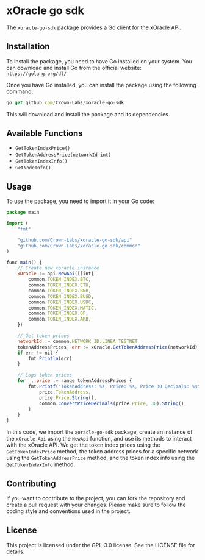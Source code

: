 # xOracle go sdk
The `xoracle-go-sdk` package provides a Go client for the xOracle API.

## Installation
To install the package, you need to have Go installed on your system. You can download and install Go from the official website: `https://golang.org/dl/`

Once you have Go installed, you can install the package using the following command:
```javascript
go get github.com/Crown-Labs/xoracle-go-sdk
```
This will download and install the package and its dependencies.

## Available Functions
- `GetTokenIndexPrice()`
- `GetTokenAddressPrice(networkId int)`
- `GetTokenIndexInfo()`
- `GetNodeInfo()`

## Usage
To use the package, you need to import it in your Go code:
```javascript
package main

import (
	"fmt"

	"github.com/Crown-Labs/xoracle-go-sdk/api"
	"github.com/Crown-Labs/xoracle-go-sdk/common"
)

func main() {
	// Create new xoracle instance
	xOracle := api.NewApi([]int{
		common.TOKEN_INDEX.BTC,
		common.TOKEN_INDEX.ETH,
		common.TOKEN_INDEX.BNB,
		common.TOKEN_INDEX.BUSD,
		common.TOKEN_INDEX.USDC,
		common.TOKEN_INDEX.MATIC,
		common.TOKEN_INDEX.OP,
		common.TOKEN_INDEX.ARB,
	})

	// Get token prices
	networkId := common.NETWORK_ID.LINEA_TESTNET
	tokenAddressPrices, err := xOracle.GetTokenAddressPrice(networkId)
	if err != nil {
		fmt.Println(err)
	}

	// Logs token prices
	for _, price := range tokenAddressPrices {
		fmt.Printf("TokenAddress: %s, Price: %s, Price 30 Decimals: %s\n",
			price.TokenAddress,
			price.Price.String(),
			common.ConvertPriceDecimals(price.Price, 30).String(),
		)
	}
}
```

In this code, we import the `xoracle-go-sdk` package, create an instance of the `xOracle Api` using the `NewApi` function, and use its methods to interact with the xOracle API. We get the token index prices using the `GetTokenIndexPrice` method, the token address prices for a specific network using the `GetTokenAddressPrice` method, and the token index info using the `GetTokenIndexInfo` method.

## Contributing
If you want to contribute to the project, you can fork the repository and create a pull request with your changes. Please make sure to follow the coding style and conventions used in the project.

## License
This project is licensed under the GPL-3.0 license. See the LICENSE file for details.